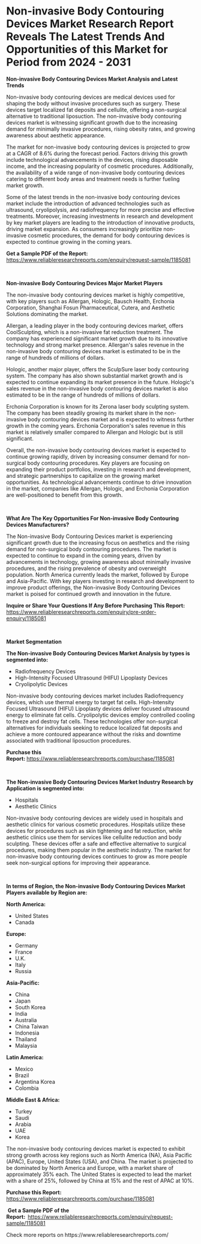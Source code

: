 <p><h1>Non-invasive Body Contouring Devices Market Research Report Reveals The Latest Trends And Opportunities of this Market for Period from 2024 - 2031</h1></p><p><strong>Non-invasive Body Contouring Devices Market Analysis and Latest Trends</strong></p>
<p><p>Non-invasive body contouring devices are medical devices used for shaping the body without invasive procedures such as surgery. These devices target localized fat deposits and cellulite, offering a non-surgical alternative to traditional liposuction. The non-invasive body contouring devices market is witnessing significant growth due to the increasing demand for minimally invasive procedures, rising obesity rates, and growing awareness about aesthetic appearance.</p><p>The market for non-invasive body contouring devices is projected to grow at a CAGR of 8.6% during the forecast period. Factors driving this growth include technological advancements in the devices, rising disposable income, and the increasing popularity of cosmetic procedures. Additionally, the availability of a wide range of non-invasive body contouring devices catering to different body areas and treatment needs is further fueling market growth.</p><p>Some of the latest trends in the non-invasive body contouring devices market include the introduction of advanced technologies such as ultrasound, cryolipolysis, and radiofrequency for more precise and effective treatments. Moreover, increasing investments in research and development by key market players are leading to the introduction of innovative products, driving market expansion. As consumers increasingly prioritize non-invasive cosmetic procedures, the demand for body contouring devices is expected to continue growing in the coming years.</p></p>
<p><strong>Get a Sample PDF of the Report:&nbsp;</strong> <a href="https://www.reliableresearchreports.com/enquiry/request-sample/1185081">https://www.reliableresearchreports.com/enquiry/request-sample/1185081</a></p>
<p>&nbsp;</p>
<p><strong>Non-invasive Body Contouring Devices Major Market Players</strong></p>
<p><p>The non-invasive body contouring devices market is highly competitive, with key players such as Allergan, Hologic, Bausch Health, Erchonia Corporation, Shanghai Fosun Pharmaceutical, Cutera, and Aesthetic Solutions dominating the market.</p><p>Allergan, a leading player in the body contouring devices market, offers CoolSculpting, which is a non-invasive fat reduction treatment. The company has experienced significant market growth due to its innovative technology and strong market presence. Allergan's sales revenue in the non-invasive body contouring devices market is estimated to be in the range of hundreds of millions of dollars.</p><p>Hologic, another major player, offers the SculpSure laser body contouring system. The company has also shown substantial market growth and is expected to continue expanding its market presence in the future. Hologic's sales revenue in the non-invasive body contouring devices market is also estimated to be in the range of hundreds of millions of dollars.</p><p>Erchonia Corporation is known for its Zerona laser body sculpting system. The company has been steadily growing its market share in the non-invasive body contouring devices market and is expected to witness further growth in the coming years. Erchonia Corporation's sales revenue in this market is relatively smaller compared to Allergan and Hologic but is still significant.</p><p>Overall, the non-invasive body contouring devices market is expected to continue growing rapidly, driven by increasing consumer demand for non-surgical body contouring procedures. Key players are focusing on expanding their product portfolios, investing in research and development, and strategic partnerships to capitalize on the growing market opportunities. As technological advancements continue to drive innovation in the market, companies like Allergan, Hologic, and Erchonia Corporation are well-positioned to benefit from this growth.</p></p>
<p>&nbsp;</p>
<p><strong>What Are The Key Opportunities For Non-invasive Body Contouring Devices Manufacturers?</strong></p>
<p><p>The Non-invasive Body Contouring Devices market is experiencing significant growth due to the increasing focus on aesthetics and the rising demand for non-surgical body contouring procedures. The market is expected to continue to expand in the coming years, driven by advancements in technology, growing awareness about minimally invasive procedures, and the rising prevalence of obesity and overweight population. North America currently leads the market, followed by Europe and Asia-Pacific. With key players investing in research and development to improve product offerings, the Non-invasive Body Contouring Devices market is poised for continued growth and innovation in the future.</p></p>
<p><strong>Inquire or Share Your Questions If Any Before Purchasing This Report:</strong> <a href="https://www.reliableresearchreports.com/enquiry/pre-order-enquiry/1185081">https://www.reliableresearchreports.com/enquiry/pre-order-enquiry/1185081</a></p>
<p>&nbsp;</p>
<p><strong>Market Segmentation</strong></p>
<p><strong>The Non-invasive Body Contouring Devices Market Analysis by types is segmented into:</strong></p>
<p><ul><li>Radiofrequency Devices</li><li>High-Intensity Focused Ultrasound (HIFU) Lipoplasty Devices</li><li>Cryolipolytic Devices</li></ul></p>
<p><p>Non-invasive body contouring devices market includes Radiofrequency devices, which use thermal energy to target fat cells. High-Intensity Focused Ultrasound (HIFU) Lipoplasty devices deliver focused ultrasound energy to eliminate fat cells. Cryolipolytic devices employ controlled cooling to freeze and destroy fat cells. These technologies offer non-surgical alternatives for individuals seeking to reduce localized fat deposits and achieve a more contoured appearance without the risks and downtime associated with traditional liposuction procedures.</p></p>
<p><strong>Purchase this Report:&nbsp;</strong><a href="https://www.reliableresearchreports.com/purchase/1185081">https://www.reliableresearchreports.com/purchase/1185081</a></p>
<p>&nbsp;</p>
<p><strong>The Non-invasive Body Contouring Devices Market Industry Research by Application is segmented into:</strong></p>
<p><ul><li>Hospitals</li><li>Aesthetic Clinics</li></ul></p>
<p><p>Non-invasive body contouring devices are widely used in hospitals and aesthetic clinics for various cosmetic procedures. Hospitals utilize these devices for procedures such as skin tightening and fat reduction, while aesthetic clinics use them for services like cellulite reduction and body sculpting. These devices offer a safe and effective alternative to surgical procedures, making them popular in the aesthetic industry. The market for non-invasive body contouring devices continues to grow as more people seek non-surgical options for improving their appearance.</p></p>
<p>&nbsp;</p>
<p><strong>In terms of Region, the Non-invasive Body Contouring Devices Market Players available by Region are:</strong></p>
<p>
    <p> <strong> North America: </strong>
        <ul>
            <li>United States</li>
            <li>Canada</li>
        </ul>
        </p> 
    <p> <strong> Europe: </strong>
        <ul>
            <li>Germany</li>
            <li>France</li>
            <li>U.K.</li>
            <li>Italy</li>
            <li>Russia</li>
        </ul>
        </p> 
    <p> <strong> Asia-Pacific: </strong>
        <ul>
            <li>China</li>
            <li>Japan</li>
            <li>South Korea</li>
            <li>India</li>
            <li>Australia</li>
            <li>China Taiwan</li>
            <li>Indonesia</li>
            <li>Thailand</li>
            <li>Malaysia</li>
        </ul>
        </p> 
    <p> <strong> Latin America: </strong>
        <ul>
            <li>Mexico</li>
            <li>Brazil</li>
            <li>Argentina Korea</li>
            <li>Colombia</li>
        </ul>
        </p> 
    <p> <strong> Middle East & Africa: </strong>
        <ul>
            <li>Turkey</li>
            <li>Saudi</li>
            <li>Arabia</li>
            <li>UAE</li>
            <li>Korea</li>
        </ul>
    </p>
    </p>
<p><p>The non-invasive body contouring devices market is expected to exhibit strong growth across key regions such as North America (NA), Asia Pacific (APAC), Europe, United States (USA), and China. The market is projected to be dominated by North America and Europe, with a market share of approximately 35% each. The United States is expected to lead the market with a share of 25%, followed by China at 15% and the rest of APAC at 10%.</p></p>
<p><strong>Purchase this Report: </strong><a href="https://www.reliableresearchreports.com/purchase/1185081">https://www.reliableresearchreports.com/purchase/1185081</a></p>
<p>&nbsp;<strong>Get a Sample PDF of the Report:&nbsp;&nbsp;</strong><a href="https://www.reliableresearchreports.com/enquiry/request-sample/1185081">https://www.reliableresearchreports.com/enquiry/request-sample/1185081</a></p>
<p><strong></strong></p>
<p>Check more reports on https://www.reliableresearchreports.com/</p>